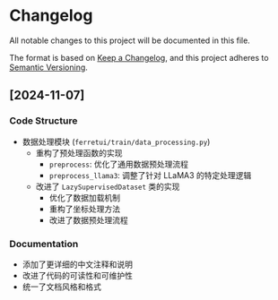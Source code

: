# Changelog

All notable changes to this project will be documented in this file.

The format is based on [Keep a Changelog](https://keepachangelog.com/en/1.0.0/),
and this project adheres to [Semantic Versioning](https://semver.org/spec/v2.0.0.html).

## [2024-11-07]

### Code Structure
- 数据处理模块 (`ferretui/train/data_processing.py`)
  - 重构了预处理函数的实现
    - `preprocess`: 优化了通用数据预处理流程
    - `preprocess_llama3`: 调整了针对 LLaMA3 的特定处理逻辑
  - 改进了 `LazySupervisedDataset` 类的实现
    - 优化了数据加载机制
    - 重构了坐标处理方法
    - 改进了数据预处理流程

### Documentation
- 添加了更详细的中文注释和说明
- 改进了代码的可读性和可维护性
- 统一了文档风格和格式
